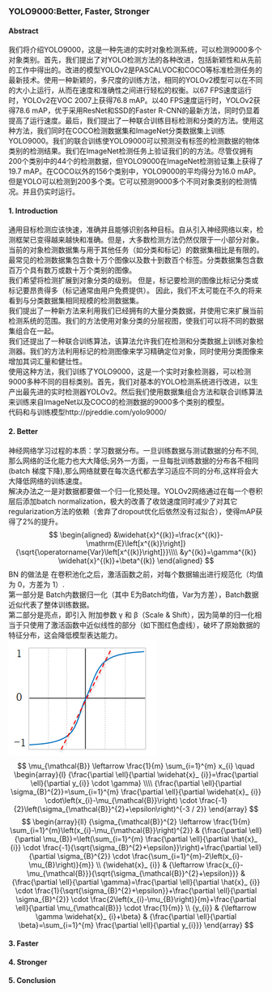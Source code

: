 ### YOLO9000:Better, Faster, Stronger  
#### Abstract  
我们将介绍YOLO9000，这是一种先进的实时对象检测系统，可以检测9000多个对象类别。首先，我们提出了对YOLO检测方法的各种改进，包括新颖性和从先前的工作中得出的。改进的模型YOLOv2是PASCALVOC和COCO等标准检测任务的最新技术。使用一种新颖的，多尺度的训练方法，相同的YOLOv2模型可以在不同的大小上运行，从而在速度和准确性之间进行轻松的权衡。以67 FPS速度运行时，YOLOv2在VOC 2007上获得76.8 mAP。以40 FPS速度运行时，YOLOv2获得78.6 mAP，优于采用ResNet和SSD的Faster R-CNN的最新方法，同时仍显着提高了运行速度。最后，我们提出了一种联合训练目标检测和分类的方法。使用这种方法，我们同时在COCO检测数据集和ImageNet分类数据集上训练YOLO9000。我们的联合训练使YOLO9000可以预测没有标签的检测数据的物体类别的检测结果。我们在ImageNet检测任务上验证我们的的方法。尽管仅拥有200个类别中的44个的检测数据，但YOLO9000在ImageNet检测验证集上获得了19.7 mAP。在COCO以外的156个类别中，YOLO9000的平均得分为16.0 mAP。但是YOLO可以检测到200多个类。它可以预测9000多个不同对象类别的检测情况。并且仍实时运行。  
#### 1. Introduction  
通用目标检测应该快速，准确并且能够识别各种目标。自从引入神经网络以来，检测框架已变得越来越快和准确。但是，大多数检测方法仍然仅限于一小部分对象。  
当前的对象检测数据集与用于其他任务（如分类和标记）的数据集相比是有限的。最常见的检测数据集包含数十万个图像以及数十到数百个标签。分类数据集包含数百万个具有数万或数十万个类别的图像。  
我们希望将检测扩展到对象分类的级别。 但是，标记要检测的图像比标记分类或标记要昂贵得多（标记通常由用户免费提供）。 因此，我们不太可能在不久的将来看到与分类数据集相同规模的检测数据集。  
我们提出了一种新方法来利用我们已经拥有的大量分类数据，并使用它来扩展当前检测系统的范围。我们的方法使用对象分类的分层视图，使我们可以将不同的数据集组合在一起。  
我们还提出了一种联合训练算法，该算法允许我们在检测和分类数据上训练对象检测器。我们的方法利用标记的检测图像来学习精确定位对象，同时使用分类图像来增加其词汇量和健壮性。  
使用这种方法，我们训练了YOLO9000，这是一个实时对象检测器，可以检测9000多种不同的目标类别。首先，我们对基本的YOLO检测系统进行改进，以生产出最先进的实时检测器YOLOv2。然后我们使用数据集组合方法和联合训练算法来训练来自ImageNet以及COCO的检测数据的9000多个类别的模型。  
代码和与训练模型http://pjreddie.com/yolo9000/  
#### 2. Better  
神经网络学习过程的本质：学习数据分布。一旦训练数据与测试数据的分布不同,那么网络的泛化能力也大大降低;另外一方面，一旦每批训练数据的分布各不相同(batch 梯度下降),那么网络就要在每次迭代都去学习适应不同的分布,这样将会大大降低网络的训练速度。  
解决办法之一是对数据都要做一个归一化预处理。YOLOv2网络通过在每一个卷积层后添加batch normalization，极大的改善了收敛速度同时减少了对其它regularization方法的依赖（舍弃了dropout优化后依然没有过拟合），使得mAP获得了2%的提升。  
$$
\begin{aligned}
&\widehat{x}^{(k)}=\frac{x^{(k)}-\mathrm{E}\left[x^{(k)}\right]}{\sqrt{\operatorname{Var}\left[x^{(k)}\right]}}\\\\
&y^{(k)}=\gamma^{(k)} \widehat{x}^{(k)}+\beta^{(k)}
\end{aligned}
$$
BN 的做法是 在卷积池化之后，激活函数之前，对每个数据输出进行规范化（均值为 0，方差为 1）.  
第一部分是 Batch内数据归一化（其中 E为Batch均值，Var为方差），Batch数据近似代表了整体训练数据。  
第二部分是亮点，即引入 附加参数 γ 和 β（Scale & Shift），因为简单的归一化相当于只使用了激活函数中近似线性的部分（如下图红色虚线），破坏了原始数据的特征分布，这会降低模型表达能力。![BN](https://github.com/David-on-Code/Object-Detection/blob/master/YOLO/YOLO_V2/BN.png)
$$
\mu_{\mathcal{B}} \leftarrow \frac{1}{m} \sum_{i=1}^{m} x_{i} \quad \begin{array}{l}
{\frac{\partial \ell}{\partial \widehat{x}_ {i}}=\frac{\partial \ell}{\partial y_{i}} \cdot \gamma} \\\\
{\frac{\partial \ell}{\partial \sigma_{B}^{2}}=\sum_{i=1}^{m} \frac{\partial \ell}{\partial \widehat{x}_ {i}} \cdot\left(x_{i}-\mu_{\mathcal{B}}\right) \cdot \frac{-1}{2}\left(\sigma_{\mathcal{B}}^{2}+\epsilon\right)^{-3 / 2}}
\end{array}
$$
$$
\begin{array}{ll}
{\sigma_{\mathcal{B}}^{2} \leftarrow \frac{1}{m} \sum_{i=1}^{m}\left(x_{i}-\mu_{\mathcal{B}}\right)^{2}} & {\frac{\partial \ell}{\partial \mu_{B}}=\left(\sum_{i=1}^{m} \frac{\partial \ell}{\partial \hat{x}_ {i}} \cdot \frac{-1}{\sqrt{\sigma_{B}^{2}+\epsilon}}\right)+\frac{\partial \ell}{\partial \sigma_{B}^{2}} \cdot \frac{\sum_{i=1}^{m}-2\left(x_{i}-\mu_{B}\right)}{m}} \\
{\widehat{x}_ {i}} & {\leftarrow \frac{x_{i}-\mu_{\mathcal{B}}}{\sqrt{\sigma_{\mathcal{B}}^{2}+\epsilon}}} & {\frac{\partial \ell}{\partial \gamma}=\frac{\partial \ell}{\partial \hat{x}_ {i}} \cdot \frac{1}{\sqrt{\sigma_{B}^{2}+\epsilon}}+\frac{\partial \ell}{\partial \sigma_{B}^{2}} \cdot \frac{2\left(x_{i}-\mu_{B}\right)}{m}+\frac{\partial \ell}{\partial \mu_{\mathcal{B}}} \cdot \frac{1}{m}} \\
{y_{i}} & {\leftarrow \gamma \widehat{x}_ {i}+\beta} & {\frac{\partial \ell}{\partial \beta}=\sum_{i=1}^{m} \frac{\partial \ell}{\partial y_{i}}}
\end{array}
$$
#### 3. Faster  
#### 4. Stronger  
#### 5. Conclusion  
